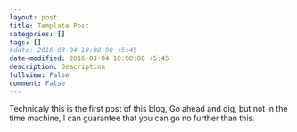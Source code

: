 ```yaml
---
layout: post
title: Template Post
categories: []
tags: []
#date: 2016-03-04 10:08:00 +5:45
date-modified: 2016-03-04 10:08:00 +5:45
description: Deacription
fullview: False
comment: False
---
```


Technicaly this is the first post of this blog, Go ahead and dig, but not in the time machine, I can guarantee that you can go no further than this.
